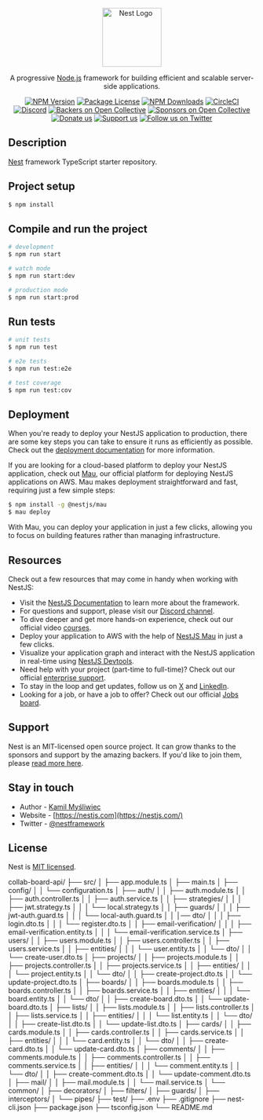 <p align="center">
  <a href="http://nestjs.com/" target="blank"><img src="https://nestjs.com/img/logo-small.svg" width="120" alt="Nest Logo" /></a>
</p>

[circleci-image]: https://img.shields.io/circleci/build/github/nestjs/nest/master?token=abc123def456
[circleci-url]: https://circleci.com/gh/nestjs/nest

  <p align="center">A progressive <a href="http://nodejs.org" target="_blank">Node.js</a> framework for building efficient and scalable server-side applications.</p>
    <p align="center">
<a href="https://www.npmjs.com/~nestjscore" target="_blank"><img src="https://img.shields.io/npm/v/@nestjs/core.svg" alt="NPM Version" /></a>
<a href="https://www.npmjs.com/~nestjscore" target="_blank"><img src="https://img.shields.io/npm/l/@nestjs/core.svg" alt="Package License" /></a>
<a href="https://www.npmjs.com/~nestjscore" target="_blank"><img src="https://img.shields.io/npm/dm/@nestjs/common.svg" alt="NPM Downloads" /></a>
<a href="https://circleci.com/gh/nestjs/nest" target="_blank"><img src="https://img.shields.io/circleci/build/github/nestjs/nest/master" alt="CircleCI" /></a>
<a href="https://discord.gg/G7Qnnhy" target="_blank"><img src="https://img.shields.io/badge/discord-online-brightgreen.svg" alt="Discord"/></a>
<a href="https://opencollective.com/nest#backer" target="_blank"><img src="https://opencollective.com/nest/backers/badge.svg" alt="Backers on Open Collective" /></a>
<a href="https://opencollective.com/nest#sponsor" target="_blank"><img src="https://opencollective.com/nest/sponsors/badge.svg" alt="Sponsors on Open Collective" /></a>
  <a href="https://paypal.me/kamilmysliwiec" target="_blank"><img src="https://img.shields.io/badge/Donate-PayPal-ff3f59.svg" alt="Donate us"/></a>
    <a href="https://opencollective.com/nest#sponsor"  target="_blank"><img src="https://img.shields.io/badge/Support%20us-Open%20Collective-41B883.svg" alt="Support us"></a>
  <a href="https://twitter.com/nestframework" target="_blank"><img src="https://img.shields.io/twitter/follow/nestframework.svg?style=social&label=Follow" alt="Follow us on Twitter"></a>
</p>
  <!--[![Backers on Open Collective](https://opencollective.com/nest/backers/badge.svg)](https://opencollective.com/nest#backer)
  [![Sponsors on Open Collective](https://opencollective.com/nest/sponsors/badge.svg)](https://opencollective.com/nest#sponsor)-->

## Description

[Nest](https://github.com/nestjs/nest) framework TypeScript starter repository.

## Project setup

```bash
$ npm install
```

## Compile and run the project

```bash
# development
$ npm run start

# watch mode
$ npm run start:dev

# production mode
$ npm run start:prod
```

## Run tests

```bash
# unit tests
$ npm run test

# e2e tests
$ npm run test:e2e

# test coverage
$ npm run test:cov
```

## Deployment

When you're ready to deploy your NestJS application to production, there are some key steps you can take to ensure it runs as efficiently as possible. Check out the [deployment documentation](https://docs.nestjs.com/deployment) for more information.

If you are looking for a cloud-based platform to deploy your NestJS application, check out [Mau](https://mau.nestjs.com), our official platform for deploying NestJS applications on AWS. Mau makes deployment straightforward and fast, requiring just a few simple steps:

```bash
$ npm install -g @nestjs/mau
$ mau deploy
```

With Mau, you can deploy your application in just a few clicks, allowing you to focus on building features rather than managing infrastructure.

## Resources

Check out a few resources that may come in handy when working with NestJS:

- Visit the [NestJS Documentation](https://docs.nestjs.com) to learn more about the framework.
- For questions and support, please visit our [Discord channel](https://discord.gg/G7Qnnhy).
- To dive deeper and get more hands-on experience, check out our official video [courses](https://courses.nestjs.com/).
- Deploy your application to AWS with the help of [NestJS Mau](https://mau.nestjs.com) in just a few clicks.
- Visualize your application graph and interact with the NestJS application in real-time using [NestJS Devtools](https://devtools.nestjs.com).
- Need help with your project (part-time to full-time)? Check out our official [enterprise support](https://enterprise.nestjs.com).
- To stay in the loop and get updates, follow us on [X](https://x.com/nestframework) and [LinkedIn](https://linkedin.com/company/nestjs).
- Looking for a job, or have a job to offer? Check out our official [Jobs board](https://jobs.nestjs.com).

## Support

Nest is an MIT-licensed open source project. It can grow thanks to the sponsors and support by the amazing backers. If you'd like to join them, please [read more here](https://docs.nestjs.com/support).

## Stay in touch

- Author - [Kamil Myśliwiec](https://twitter.com/kammysliwiec)
- Website - [https://nestjs.com](https://nestjs.com/)
- Twitter - [@nestframework](https://twitter.com/nestframework)

## License

Nest is [MIT licensed](https://github.com/nestjs/nest/blob/master/LICENSE).

collab-board-api/
├── src/
│   ├── app.module.ts
│   ├── main.ts
│   ├── config/
│   │   └── configuration.ts
│   ├── auth/
│   │   ├── auth.module.ts
│   │   ├── auth.controller.ts
│   │   ├── auth.service.ts
│   │   ├── strategies/
│   │   │   ├── jwt.strategy.ts
│   │   │   └── local.strategy.ts
│   │   ├── guards/
│   │   │   ├── jwt-auth.guard.ts
│   │   │   └── local-auth.guard.ts
│   │   │── dto/
│   │   │    ├── login.dto.ts
│   │   │    └── register.dto.ts
│   │   ├── email-verification/
│   │   │   ├── email-verification.entity.ts
│   │   │   └── email-verification.service.ts
│   ├── users/
│   │   ├── users.module.ts
│   │   ├── users.controller.ts
│   │   ├── users.service.ts
│   │   ├── entities/
│   │   │   └── user.entity.ts
│   │   └── dto/
│   │       └── create-user.dto.ts
│   ├── projects/
│   │   ├── projects.module.ts
│   │   ├── projects.controller.ts
│   │   ├── projects.service.ts
│   │   ├── entities/
│   │   │   └── project.entity.ts
│   │   └── dto/
│   │       ├── create-project.dto.ts
│   │       └── update-project.dto.ts
│   ├── boards/
│   │   ├── boards.module.ts
│   │   ├── boards.controller.ts
│   │   ├── boards.service.ts
│   │   ├── entities/
│   │   │   └── board.entity.ts
│   │   └── dto/
│   │       ├── create-board.dto.ts
│   │       └── update-board.dto.ts
│   ├── lists/
│   │   ├── lists.module.ts
│   │   ├── lists.controller.ts
│   │   ├── lists.service.ts
│   │   ├── entities/
│   │   │   └── list.entity.ts
│   │   └── dto/
│   │       ├── create-list.dto.ts
│   │       └── update-list.dto.ts
│   ├── cards/
│   │   ├── cards.module.ts
│   │   ├── cards.controller.ts
│   │   ├── cards.service.ts
│   │   ├── entities/
│   │   │   └── card.entity.ts
│   │   └── dto/
│   │       ├── create-card.dto.ts
│   │       └── update-card.dto.ts
│   ├── comments/
│   │   ├── comments.module.ts
│   │   ├── comments.controller.ts
│   │   ├── comments.service.ts
│   │   ├── entities/
│   │   │   └── comment.entity.ts
│   │   └── dto/
│   │       ├── create-comment.dto.ts
│   │       └── update-comment.dto.ts
│   ├── mail/
│   │   ├── mail.module.ts
│   │   └── mail.service.ts
│   └── common/
│       ├── decorators/
│       ├── filters/
│       ├── guards/
│       ├── interceptors/
│       └── pipes/
├── test/
├── .env
├── .gitignore
├── nest-cli.json
├── package.json
├── tsconfig.json
└── README.md